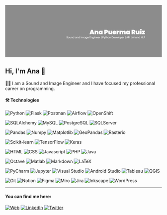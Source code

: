![header-anapuerma](header-anapuermaruiz.png)

## Hi, I'm Ana :wave:

:woman_technologist: I am a Sound and Image Engineer and I have focused my professional career on programming. 

#### :hammer_and_wrench: Technologies  

![Python](https://img.shields.io/badge/-Python-088FC6?style=flat&logo=python&logoColor=ffffff)
![Flask](https://img.shields.io/badge/-Flask-088FC6?style=flat&logo=flask&logoColor=ffffff)
![Postman](https://img.shields.io/badge/-Postman-088FC6?style=flat&logo=postman&logoColor=ffffff)
![Airflow](https://img.shields.io/badge/-Airflow-088FC6?style=flat&logo=apacheairflow&logoColor=ffffff)
![OpenShift](https://img.shields.io/badge/-OpenShift-088FC6?style=flat&logo=redhatopenshift&logoColor=ffffff)

![SQLAlchemy](https://img.shields.io/badge/-SQLAlchemy-088FC6?style=flat&logo=sqlalchemy&logoColor=ffffff)
![MySQL](https://img.shields.io/badge/-MySQL-088FC6?style=flat&logo=MySQL&logoColor=ffffff)
![PostgreSQL](https://img.shields.io/badge/-PostgreSQL-088FC6?style=flat&logo=postgresql&logoColor=ffffff)
![SQLServer](https://img.shields.io/badge/-SQLServer-088FC6?style=flat&logo=microsoftsqlserver&logoColor=ffffff)

![Pandas](https://img.shields.io/badge/-Pandas-088FC6?style=flat&logo=pandas&logoColor=ffffff)
![Numpy](https://img.shields.io/badge/-Numpy-088FC6?style=flat&logo=numpy&logoColor=ffffff)
![Matplotlib](https://img.shields.io/badge/-Matplotlib-088FC6?style=flat&logo=matplotlib&logoColor=ffffff)
![GeoPandas](https://img.shields.io/badge/-GeoPandas-088FC6?style=flat&logo=geopandas&logoColor=ffffff)
![Rasterio](https://img.shields.io/badge/-Rasterio-088FC6?style=flat&logo=rasterio&logoColor=ffffff)

![Scikit-learn](https://img.shields.io/badge/-Scikitlearn-088FC6?style=flat&logo=scikitlearn&logoColor=ffffff)
![TensorFlow](https://img.shields.io/badge/-TensorFlow-088FC6?style=flat&logo=tensorflow&logoColor=ffffff)
![Keras](https://img.shields.io/badge/-Keras-088FC6?style=flat&logo=keras&logoColor=ffffff)

![HTML](https://img.shields.io/badge/-HTML-088FC6?style=flat&logo=HTML5&logoColor=ffffff)
![CSS](https://img.shields.io/badge/-CSS-088FC6?style=flat&logo=CSS3&logoColor=ffffff)
![Javascript](https://img.shields.io/badge/-JavaScript-088FC6?style=flat&logo=Javascript&logoColor=ffffff)
![PHP](https://img.shields.io/badge/-PHP-088FC6?style=flat&logo=PHP&logoColor=ffffff)
![Java](https://img.shields.io/badge/-Java-088FC6?style=flat&logo=Java&logoColor=ffffff)

![Octave](https://img.shields.io/badge/-Octave-088FC6?style=flat&logo=octave&logoColor=ffffff)
![Matlab](https://img.shields.io/badge/-Matlab-088FC6?style=flat&logo=matlab&logoColor=ffffff)
![Markdown](https://img.shields.io/badge/-Markdown-088FC6?style=flat&logo=markdown&logoColor=ffffff)
![LaTeX](https://img.shields.io/badge/-LaTeX-088FC6?style=flat&logo=latex&logoColor=ffffff)

![PyCharm](https://img.shields.io/badge/-Pycharm-088FC6?style=flat&logo=pycharm&logoColor=ffffff)
![Jupyter](https://img.shields.io/badge/-Jupyter-088FC6?style=flat&logo=jupyter&logoColor=ffffff)
![Visual Studio](https://img.shields.io/badge/-Visual_Studio-088FC6?style=flat&logo=visualstudio&logoColor=ffffff)
![Android Studio](https://img.shields.io/badge/-Android_Studio-088FC6?style=flat&logo=androidstudio&logoColor=ffffff)
![Tableau](https://img.shields.io/badge/-Tableau-088FC6?style=flat&logo=tableau&logoColor=ffffff)
![QGIS](https://img.shields.io/badge/-QGIS-088FC6?style=flat&logo=qgis&logoColor=ffffff)

![Git](https://img.shields.io/badge/-Git-088FC6?style=flat&logo=git&logoColor=ffffff)
![Notion](https://img.shields.io/badge/-Notion-088FC6?style=flat&logo=notion&logoColor=ffffff)
![Figma](https://img.shields.io/badge/-Figma-088FC6?style=flat&logo=figma&logoColor=ffffff)
![Miro](https://img.shields.io/badge/-Miro-088FC6?style=flat&logo=miro&logoColor=ffffff)
![Jira](https://img.shields.io/badge/-Jira-088FC6?style=flat&logo=jira&logoColor=ffffff)
![Inkscape](https://img.shields.io/badge/-Inkscape-088FC6?style=flat&logo=inkscape&logoColor=ffffff)
![WordPress](https://img.shields.io/badge/-WordPress-088FC6?style=flat&logo=wordpress&logoColor=ffffff)


---

#### You can find me here:

[![Web](https://img.shields.io/badge/-Web:_apuermaruiz-088FC6?style=flat)](https://apuermaruiz.github.io/)
[![LinkedIn](https://img.shields.io/badge/-LinkedIn-088FC6?style=flat&logo=linkedin&logoColor=ffffff)](linkedin.com/in/anapuermaruiz)
[![Twitter](https://img.shields.io/badge/-Twitter-088FC6?style=flat&logo=twitter&logoColor=ffffff)](twitter.com/apuermaruiz)





<!--
**apuerma/apuerma** is a ✨ _special_ ✨ repository because its `README.md` (this file) appears on your GitHub profile.

Here are some ideas to get you started:

- 🌱 I’m currently learning ...
- 👯 I’m looking to collaborate on ...
- 🤔 I’m looking for help with ...
- 💬 Ask me about ...
- 📫 How to reach me: ...
- 😄 Pronouns: ...
- ⚡ Fun fact: ...
-->
